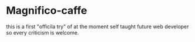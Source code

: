 # Magnifico-caffe
this is a first "officila try" of at the moment self taught future web developer
so every criticism is welcome.
